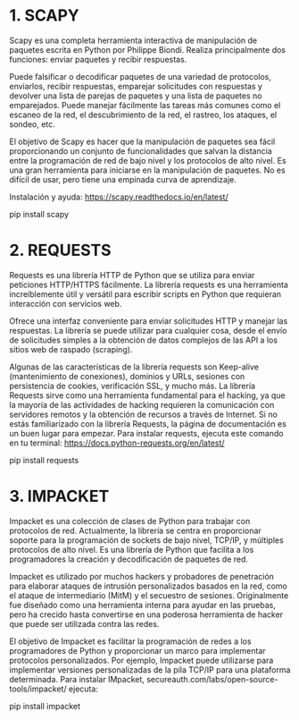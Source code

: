 # 1. SCAPY
Scapy es una completa herramienta interactiva de manipulación de paquetes escrita en Python por Philippe Biondi. Realiza principalmente dos funciones: enviar paquetes y recibir respuestas.

Puede falsificar o decodificar paquetes de una variedad de protocolos, enviarlos, recibir respuestas, emparejar solicitudes con respuestas y devolver una lista de parejas de paquetes y una lista de paquetes no emparejados. Puede manejar fácilmente las tareas más comunes como el escaneo de la red, el descubrimiento de la red, el rastreo, los ataques, el sondeo, etc.

El objetivo de Scapy es hacer que la manipulación de paquetes sea fácil proporcionando un conjunto de funcionalidades que salvan la distancia entre la programación de red de bajo nivel y los protocolos de alto nivel. Es una gran herramienta para iniciarse en la manipulación de paquetes. No es difícil de usar, pero tiene una empinada curva de aprendizaje.

Instalación y ayuda: https://scapy.readthedocs.io/en/latest/

pip install scapy


# 2. REQUESTS
Requests es una librería HTTP de Python que se utiliza para enviar peticiones HTTP/HTTPS fácilmente. La librería requests es una herramienta increíblemente útil y versátil para escribir scripts en Python que requieran interacción con servicios web.

Ofrece una interfaz conveniente para enviar solicitudes HTTP y manejar las respuestas. La librería se puede utilizar para cualquier cosa, desde el envío de solicitudes simples a la obtención de datos complejos de las API a los sitios web de raspado (scraping).

Algunas de las características de la librería requests son Keep-alive (mantenimiento de conexiones), dominios y URLs, sesiones con persistencia de cookies, verificación SSL, y mucho más.
La librería Requests sirve como una herramienta fundamental para el hacking, ya que la mayoría de las actividades de hacking requieren la comunicación con servidores remotos y la obtención de recursos a través de Internet. Si no estás familiarizado con la librería Requests, la página de documentación es un buen lugar para empezar. Para instalar requests, ejecuta este comando en tu terminal: https://docs.python-requests.org/en/latest/

pip install requests

# 3. IMPACKET
Impacket es una colección de clases de Python para trabajar con protocolos de red. Actualmente, la librería se centra en proporcionar soporte para la programación de sockets de bajo nivel, TCP/IP, y múltiples protocolos de alto nivel. Es una librería de Python que facilita a los programadores la creación y decodificación de paquetes de red.

Impacket es utilizado por muchos hackers y probadores de penetración para elaborar ataques de intrusión personalizados basados en la red, como el ataque de intermediario (MitM) y el secuestro de sesiones. Originalmente fue diseñado como una herramienta interna para ayudar en las pruebas, pero ha crecido hasta convertirse en una poderosa herramienta de hacker que puede ser utilizada contra las redes.

El objetivo de Impacket es facilitar la programación de redes a los programadores de Python y proporcionar un marco para implementar protocolos personalizados. Por ejemplo, Impacket puede utilizarse para implementar versiones personalizadas de la pila TCP/IP para una plataforma determinada. Para instalar IMpacket, secureauth.com/labs/open-source-tools/impacket/ ejecuta:

pip install impacket